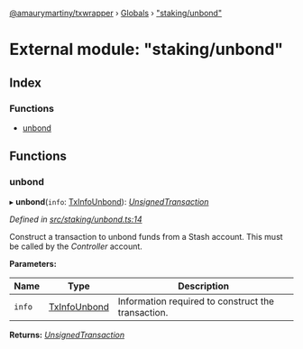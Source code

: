 [@amaurymartiny/txwrapper](../README.md) › [Globals](../globals.md) › ["staking/unbond"](_staking_unbond_.md)

# External module: "staking/unbond"

## Index

### Functions

* [unbond](_staking_unbond_.md#unbond)

## Functions

###  unbond

▸ **unbond**(`info`: [TxInfoUnbond](../interfaces/_staking_stakingtxtypeutils_.txinfounbond.md)): *[UnsignedTransaction](../interfaces/_util_interfaces_.unsignedtransaction.md)*

*Defined in [src/staking/unbond.ts:14](https://github.com/paritytech/txwrapper/blob/ef34f88/src/staking/unbond.ts#L14)*

Construct a transaction to unbond funds from a Stash account. This must be called
by the _Controller_ account.

**Parameters:**

Name | Type | Description |
------ | ------ | ------ |
`info` | [TxInfoUnbond](../interfaces/_staking_stakingtxtypeutils_.txinfounbond.md) | Information required to construct the transaction.  |

**Returns:** *[UnsignedTransaction](../interfaces/_util_interfaces_.unsignedtransaction.md)*
